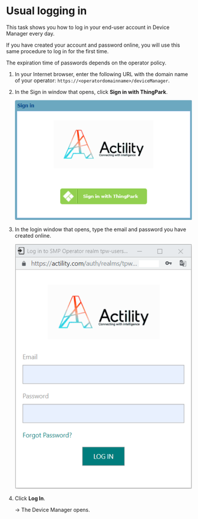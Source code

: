 # Usual logging in

This task shows you how to log in your end-user account in Device
Manager every day.

If you have created your account and password online, you will use this
same procedure to log in for the first time.

The expiration time of passwords depends on the operator policy.

1.  In your Internet browser, enter the following URL with the domain
    name of your operator: `https://<operatordomainname>/deviceManager`.

2.  In the Sign in window that opens, click **Sign in with ThingPark**.

    <img src="./_images/logging-in-for-the-first-time-6.png" border="0" />

3.  In the login window that opens, type the email and password you have
    created online.
    
    <img src="./_images/usual-logging-in.png" border="0" />

4.  Click **Log In**.

    -\> The Device Manager opens.
